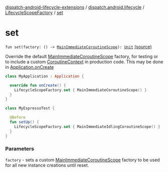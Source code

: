 [dispatch-android-lifecycle-extensions](../../index.md) / [dispatch.android.lifecycle](../index.md) / [LifecycleScopeFactory](index.md) / [set](./set.md)

# set

`fun set(factory: () -> `[`MainImmediateCoroutineScope`](https://rbusarow.github.io/Dispatch/dispatch-core/dispatch.core/-main-immediate-coroutine-scope/index.md)`): `[`Unit`](https://kotlinlang.org/api/latest/jvm/stdlib/kotlin/-unit/index.html) [(source)](https://github.com/RBusarow/Dispatch/tree/master/dispatch-android-lifecycle-extensions/src/main/java/dispatch/android/lifecycle/LifecycleScopeFactory.kt#L46)

Override the default [MainImmediateCoroutineScope](https://rbusarow.github.io/Dispatch/dispatch-core/dispatch.core/-main-immediate-coroutine-scope/index.md) factory, for testing or to include a custom [CoroutineContext](https://kotlinlang.org/api/latest/jvm/stdlib/kotlin.coroutines/-coroutine-context/index.html)
in production code.  This may be done in [Application.onCreate](https://developer.android.com/reference/android/app/Application.html#onCreate())

``` kotlin
class MyApplication : Application {

  override fun onCreate() {
    LifecycleScopeFactory.set { MainImmediateCoroutineScope() }
  }
}
```

``` kotlin
class MyEspressoTest {

  @Before
  fun setUp() {
    LifecycleScopeFactory.set { MainImmediateIdlingCoroutineScope() }
  }
}
```

### Parameters

`factory` - sets a custom [MainImmediateCoroutineScope](https://rbusarow.github.io/Dispatch/dispatch-core/dispatch.core/-main-immediate-coroutine-scope/index.md) factory to be used for all new instance creations until reset.